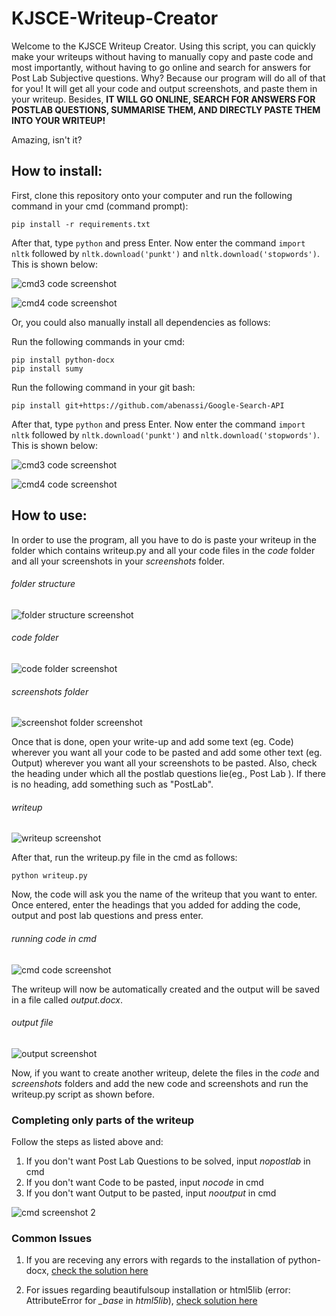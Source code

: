# KJSCE-Writeup-Creator

Welcome to the KJSCE Writeup Creator. Using this script, you can quickly make your writeups without having to manually copy and paste code and most importantly, without having to go online and search for answers for Post Lab Subjective questions. Why? Because our program will do all of that for you! It will get all your code and output screenshots, and paste them in your writeup. Besides, **IT WILL GO ONLINE, SEARCH FOR ANSWERS FOR POSTLAB QUESTIONS, SUMMARISE THEM, AND DIRECTLY PASTE THEM INTO YOUR WRITEUP!**

Amazing, isn't it?

<h2>How to install:</h2>
First, clone this repository onto your computer and run the following command in your cmd (command prompt):

```
pip install -r requirements.txt
```
After that, type `python` and press Enter. Now enter the command `import nltk` followed by `nltk.download('punkt')` and `nltk.download('stopwords')`. This is shown below:

![cmd3 code screenshot](https://github.com/SHARVAI101/KJSCE-Writeup-Creator/blob/master/assets/cmd3.png?raw=true)

![cmd4 code screenshot](https://github.com/SHARVAI101/KJSCE-Writeup-Creator/blob/master/assets/cmd4.png?raw=true)

Or, you could also manually install all dependencies as follows:

Run the following commands in your cmd:
```
pip install python-docx
pip install sumy
```
Run the following command in your git bash:
```
pip install git+https://github.com/abenassi/Google-Search-API
```
After that, type `python` and press Enter. Now enter the command `import nltk` followed by `nltk.download('punkt')` and `nltk.download('stopwords')`. This is shown below:

![cmd3 code screenshot](https://github.com/SHARVAI101/KJSCE-Writeup-Creator/blob/master/assets/cmd3.png?raw=true)

![cmd4 code screenshot](https://github.com/SHARVAI101/KJSCE-Writeup-Creator/blob/master/assets/cmd4.png?raw=true)

<h2>How to use:</h2>

In order to use the program, all you have to do is paste your writeup in the folder which contains writeup.py and all your code files in the *code* folder and all your screenshots in your *screenshots* folder.

###### folder structure
![folder structure screenshot](https://github.com/SHARVAI101/KJSCE-Writeup-Creator/blob/master/assets/folderstruct.jpg?raw=true)

###### code folder
![code folder screenshot](https://github.com/SHARVAI101/KJSCE-Writeup-Creator/blob/master/assets/codefolder.png?raw=true)

###### screenshots folder
![screenshot folder screenshot](https://github.com/SHARVAI101/KJSCE-Writeup-Creator/blob/master/assets/ssfolder.png?raw=true)

Once that is done, open your write-up and add some text (eg. Code) wherever you want all your code to be pasted and add some other text (eg. Output) wherever you want all your screenshots to be pasted. Also, check the heading under which all the postlab questions lie(eg., Post Lab ). If there is no heading, add something such as "PostLab".

###### writeup
![writeup screenshot](https://github.com/SHARVAI101/KJSCE-Writeup-Creator/blob/master/assets/writeup.jpg?raw=true)

After that, run the writeup.py file in the cmd as follows:
```
python writeup.py
```
Now, the code will ask you the name of the writeup that you want to enter. Once entered, enter the headings that you added for adding the code, output and post lab questions and press enter.

###### running code in cmd
![cmd code screenshot](https://github.com/SHARVAI101/KJSCE-Writeup-Creator/blob/master/assets/cmd.PNG?raw=true)

The writeup will now be automatically created and the output will be saved in a file called *output.docx*.

###### output file
![output screenshot](https://github.com/SHARVAI101/KJSCE-Writeup-Creator/blob/master/assets/outputfile.jpg?raw=true)

Now, if you want to create another writeup, delete the files in the *code* and *screenshots* folders and add the new code and screenshots and run the writeup.py script as shown before.

<h3>Completing only parts of the writeup</h3>

Follow the steps as listed above and:

1. If you don't want Post Lab Questions to be solved, input *nopostlab* in cmd
2. If you don't want Code to be pasted, input *nocode* in cmd
3. If you don't want Output to be pasted, input *nooutput* in cmd

![cmd screenshot 2](https://github.com/SHARVAI101/KJSCE-Writeup-Creator/blob/master/assets/cmd2.PNG?raw=true)

<h3>Common Issues</h3>

1. If you are receving any errors with regards to the installation of python-docx, [check the solution here](https://github.com/SHARVAI101/KJSCE-Writeup-Creator/issues/1)

2. For issues regarding beautifulsoup installation or html5lib (error: AttributeError for *_base* in *html5lib*), [check solution here](https://github.com/SHARVAI101/KJSCE-Writeup-Creator/issues/2)
